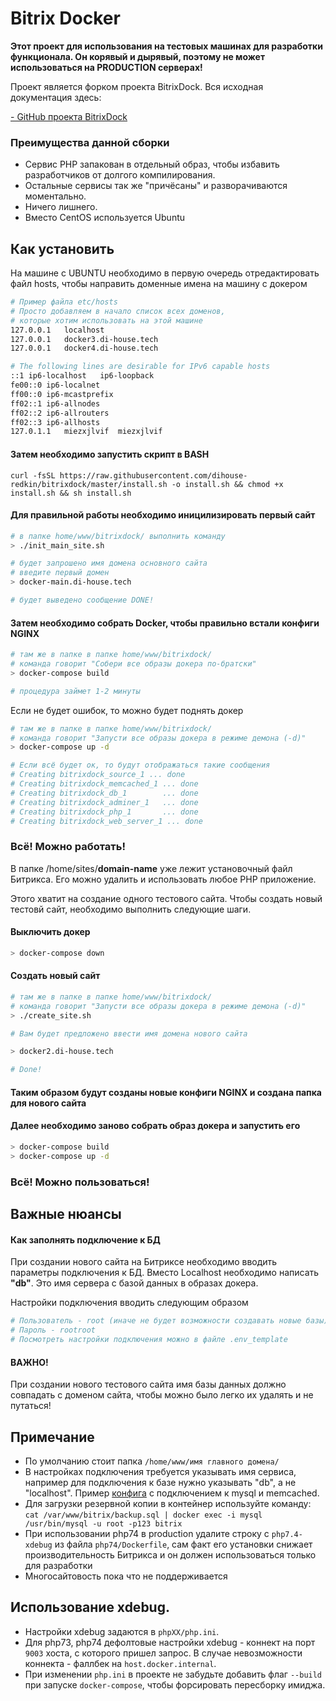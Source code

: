 # Bitrix Docker


**Этот проект для использования на тестовых машинах для разработки функционала.
Он корявый и дырявый, поэтому не может использоваться на PRODUCTION серверах!**

Проект является форком проекта BitrixDock. Вся исходная документация здесь:

[- GitHub проекта BitrixDock](https://github.com/bitrixdock/bitrixdock)


### Преимущества данной сборки
- Сервис PHP запакован в отдельный образ, чтобы избавить разработчиков от долгого компилирования.
- Остальные сервисы так же "причёсаны" и разворачиваются моментально.
- Ничего лишнего.
- Вместо CentOS используется Ubuntu

## Как установить

На машине с UBUNTU необходимо в первую очередь отредактировать файл hosts, чтобы направить доменные имена на машину с докером

```bash
# Пример файла etc/hosts
# Просто добавляем в начало список всех доменов, 
# которые хотим использовать на этой машине
127.0.0.1	localhost
127.0.0.1	docker3.di-house.tech
127.0.0.1	docker4.di-house.tech

# The following lines are desirable for IPv6 capable hosts
::1	ip6-localhost	ip6-loopback
fe00::0	ip6-localnet
ff00::0	ip6-mcastprefix
ff02::1	ip6-allnodes
ff02::2	ip6-allrouters
ff02::3	ip6-allhosts
127.0.1.1	miezxjlvif	miezxjlvif

```


#### Затем необходимо запустить скрипт в BASH

```
curl -fsSL https://raw.githubusercontent.com/dihouse-redkin/bitrixdock/master/install.sh -o install.sh && chmod +x install.sh && sh install.sh
```

#### Для правильной работы необходимо иницилизировать первый сайт
```bash
# в папке home/www/bitrixdock/ выполнить команду
> ./init_main_site.sh

# будет запрошено имя домена основного сайта
# введите первый домен
> docker-main.di-house.tech

# будет выведено сообщение DONE!
```

#### Затем необходимо собрать Docker, чтобы правильно встали конфиги NGINX

```bash
# там же в папке в папке home/www/bitrixdock/
# команда говорит "Собери все образы докера по-братски"
> docker-compose build

# процедура займет 1-2 минуты
```

Если не будет ошибок, то можно будет поднять докер

```bash
# там же в папке в папке home/www/bitrixdock/
# команда говорит "Запусти все образы докера в режиме демона (-d)"
> docker-compose up -d

# Если всё будет ок, то будут отображаться такие сообщения 
# Creating bitrixdock_source_1 ... done
# Creating bitrixdock_memcached_1 ... done
# Creating bitrixdock_db_1        ... done
# Creating bitrixdock_adminer_1   ... done
# Creating bitrixdock_php_1       ... done
# Creating bitrixdock_web_server_1 ... done
```

### Всё! Можно работать!

В папке /home/sites/**domain-name** уже лежит установочный файл Битрикса. Его можно удалить и использовать любое PHP приложение. 

Этого хватит на создание одного тестового сайта. 
Чтобы создать новый тестовй сайт, необходимо выполнить следующие шаги. 

#### Выключить докер
```bash
> docker-compose down
```

#### Создать новый сайт

```bash 
# там же в папке в папке home/www/bitrixdock/
# команда говорит "Запусти все образы докера в режиме демона (-d)"
> ./create_site.sh

# Вам будет предложено ввести имя домена нового сайта

> docker2.di-house.tech

# Done!
```

#### Таким образом будут созданы новые конфиги NGINX и создана папка для нового сайта

#### Далее необходимо заново собрать образ докера и запустить его

```bash
> docker-compose build
> docker-compose up -d
```

### Всё! Можно пользоваться!


## Важные нюансы

#### Как заполнять подключение к БД

При создании нового сайта на Битриксе необходимо вводить параметры подключения к БД.
Вместо Localhost необходимо написать **"db"**. 
Это имя сервера с базой данных в образах докера.

Настройки подключения вводить следующим образом

```bash
# Пользователь - root (иначе не будет возможности создавать новые базы)
# Пароль - rootroot
# Посмотреть настройки подключения можно в файле .env_template
```


#### ВАЖНО! 
При создании нового тестового сайта имя базы данных должно совпадать с доменом сайта, чтобы можно было легко их удалять и не путаться!

## Примечание
- По умолчанию стоит папка ```/home/www/имя главного домена/```
- В настройках подключения требуется указывать имя сервиса, например для подключения к базе нужно указывать "db", а не "localhost". Пример [конфига](configs/.settings.php) с подключением к mysql и memcached.
- Для загрузки резервной копии в контейнер используйте команду: ```cat /var/www/bitrix/backup.sql | docker exec -i mysql /usr/bin/mysql -u root -p123 bitrix```
- При использовании php74 в production удалите строку с `php7.4-xdebug` из файла `php74/Dockerfile`, сам факт его установки снижает производительность Битрикса и он должен использоваться только для разработки
- Многосайтовость пока что не поддерживается


## Использование xdebug.

- Настройки xdebug задаются в `phpXX/php.ini`.
- Для php73, php74 дефолтовые настройки xdebug - коннект на порт `9003` хоста, с которого пришел запрос. В случае невозможности коннекта - фаллбек на `host.docker.internal`.
- При изменении `php.ini` в проекте не забудьте добавить флаг `--build` при запуске `docker-compose`, чтобы форсировать пересборку имиджа.

